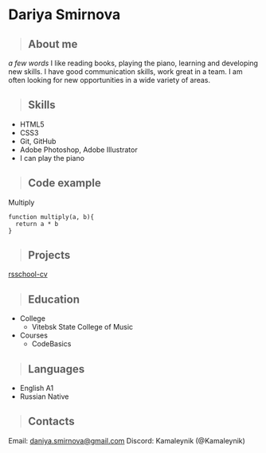 # Dariya Smirnova

>## About me
*a few words*
I like reading books, playing the piano, learning and developing new skills. I have good communication skills, work great in a team. I am often looking for new opportunities in a wide variety of areas.

>## Skills
* HTML5
* CSS3
* Git, GitHub
* Adobe Photoshop, Adobe Illustrator
* I can play the piano

>## Code example
Multiply
```
function multiply(a, b){
  return a * b
}
```

>## Projects
[rsschool-cv](https://github.com/Kamaleynik/rsschool-cv.git)

>## Education
* College
    + Vitebsk State College of Music
* Courses
    + CodeBasics
    
>## Languages
* English A1
* Russian Native

>## Contacts
Email: daniya.smirnova@gmail.com
Discord: Kamaleynik (@Kamaleynik)